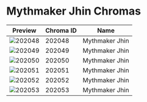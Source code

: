 # Mythmaker Jhin Chromas

| Preview | Chroma ID | Name |
|---------|-----------|------|
| ![202048](https://raw.communitydragon.org/latest/plugins/rcp-be-lol-game-data/global/default/v1/champion-chroma-images/202/202048.png) | 202048 | Mythmaker Jhin |
| ![202049](https://raw.communitydragon.org/latest/plugins/rcp-be-lol-game-data/global/default/v1/champion-chroma-images/202/202049.png) | 202049 | Mythmaker Jhin |
| ![202050](https://raw.communitydragon.org/latest/plugins/rcp-be-lol-game-data/global/default/v1/champion-chroma-images/202/202050.png) | 202050 | Mythmaker Jhin |
| ![202051](https://raw.communitydragon.org/latest/plugins/rcp-be-lol-game-data/global/default/v1/champion-chroma-images/202/202051.png) | 202051 | Mythmaker Jhin |
| ![202052](https://raw.communitydragon.org/latest/plugins/rcp-be-lol-game-data/global/default/v1/champion-chroma-images/202/202052.png) | 202052 | Mythmaker Jhin |
| ![202053](https://raw.communitydragon.org/latest/plugins/rcp-be-lol-game-data/global/default/v1/champion-chroma-images/202/202053.png) | 202053 | Mythmaker Jhin |